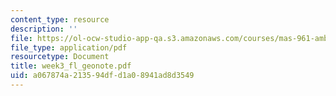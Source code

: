 ```yaml
---
content_type: resource
description: ''
file: https://ol-ocw-studio-app-qa.s3.amazonaws.com/courses/mas-961-ambient-intelligence-spring-2005/a067874a213594dfd1a08941ad8d3549_week3_fl_geonote.pdf
file_type: application/pdf
resourcetype: Document
title: week3_fl_geonote.pdf
uid: a067874a-2135-94df-d1a0-8941ad8d3549
---
```

